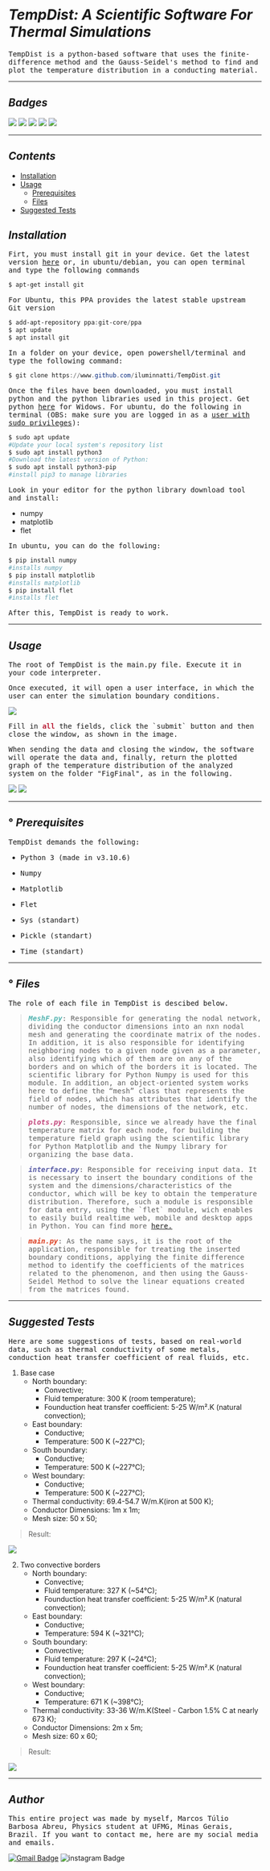  <i>TempDist: A Scientific Software For Thermal Simulations</i>
==========================================================
<p style="font-family: monospace;">TempDist is a python-based software that uses the finite-difference method and the Gauss-Seidel's method to find and plot the temperature distribution in a conducting material.</p> 

-------------------------------------------------------------

## <i>Badges</i>

<img src="https://img.shields.io/static/v1?label=Test Execution Time&message=1 min 30 sec&color=rgb(107, 91, 149)&style=flat-square&logo=time"/>

<img src="https://img.shields.io/github/repo-size/iluminnatti/TempDist?color=rgb%28107%2C%2091%2C%20149%29&style=flat-square"/>

<img src="https://img.shields.io/github/hacktoberfest/2022/iluminnatti/TempDist?style=flat-square"/>

<img src="https://img.shields.io/github/contributors/iluminnatti/TempDist?color=rgb%28107%2C%2091%2C%20149%29&style=flat-square"/>

<img src="https://img.shields.io/github/followers/iluminnatti?label=Follow&style=social"/>

---------------------------------------------------------------

## <i>Contents</i>
<!--ts-->
   * [Installation](#instalacao)
   * [Usage](#como-usar)
      * [Prerequisites](#pre-requisitos)
      * [Files](#local-files)
   * [Suggested Tests](#testes)
<!--te-->

## <i id="instalacao">Installation</i>

<p style="font-family: monospace;">Firt, you must install git in your device. Get the latest version <a href="https://git-scm.com/downloads">here</a> or, in ubuntu/debian, you can open terminal and type the following commands</p>

```powershell
$ apt-get install git
```
<p style="font-family: monospace;">For Ubuntu, this PPA provides the latest stable upstream Git version</p>

```powershell
$ add-apt-repository ppa:git-core/ppa
$ apt update
$ apt install git
```

<p style="font-family: monospace;">
In a folder on your device, open powershell/terminal and type the following command:</p>

```powershell
$ git clone https://www.github.com/iluminnatti/TempDist.git
```

<p style="font-family: monospace;">Once the files have been downloaded, you must install python and the python libraries used in this project. Get python <a href="https://www.python.org/downloads/">here</a> for Widows. For ubuntu, do the following in terminal (OBS: make sure you are logged in as a <a href="https://linuxize.com/post/how-to-create-a-sudo-user-on-ubuntu/">user with sudo privileges</a>):</p>

```powershell
$ sudo apt update 
#Update your local system's repository list
$ sudo apt install python3 
#Download the latest version of Python:
$ sudo apt install python3-pip
#install pip3 to manage libraries
```

<p style="font-family: monospace;">
Look in your editor for the python library download tool and install:</p>

+ numpy
+ matplotlib
+ flet

<p style="font-family: monospace;">In ubuntu, you can do the following:</p>

```powershell
$ pip install numpy
#installs numpy
$ pip install matplotlib
#installs matplotlib
$ pip install flet
#installs flet
```

<p style="font-family: monospace;">After this, TempDist is ready to work.</p>

<hr>

## <i id="como-usar">Usage</i>

<p style="font-family: monospace;">The root of TempDist is the main.py file. Execute it in your code interpreter. </p>
<p style="font-family: monospace;">
Once executed, it will open a user interface, in which the user can enter the simulation boundary conditions.</p> 

<img src="Usage_tutorial_images/interface.png">

<p style="font-family: monospace;">Fill in <strong style="color: rgb(188, 36, 60);">all</strong> the fields, click the `submit` button and then close the window, as shown in the image.</p>

<p style="font-family: monospace;">
When sending the data and closing the window, the software will operate the data and, finally, return the plotted graph of the temperature distribution of the analyzed system on the folder "FigFinal", as in the following.</p> 

<img src="Usage_tutorial_images/fig_final.png">
<img src="Usage_tutorial_images/final_image.png">

-----------------------------------------------------

## ° <i id="pre-requisitos">Prerequisites</i>

<p style="font-family: monospace;">TempDist demands the following:</p>


+ <p style="font-family: monospace;">Python 3 (made in v3.10.6)</p>
+ <p style="font-family: monospace;">Numpy</p>
+ <p style="font-family: monospace;">Matplotlib</p>
+ <p style="font-family: monospace;">Flet</p>
+ <p style="font-family: monospace;">Sys (standart)</p>
+ <p style="font-family: monospace;">Pickle (standart)</p>
+ <p style="font-family: monospace;">Time (standart)</p>
---------------------------------------------------------
## ° <i id="local-files"> Files </i>

<p style="font-family: monospace;">The role of each file in TempDist is descibed below.</p>

> <p style="font-family: monospace;"><i style="font-weight: bold; color: rgb(85, 180, 176);">MeshF.py</i>: Responsible for generating the nodal network, dividing the conductor dimensions into an nxn nodal mesh and generating the coordinate matrix of the nodes. In addition, it is also responsible for identifying neighboring nodes to a given node given as a parameter, also identifying which of them are on any of the borders and on which of the borders it is located. The scientific library for Python Numpy is used for this module. In addition, an object-oriented system works here to define the “mesh” class that represents the field of nodes, which has attributes that identify the number of nodes, the dimensions of the network, etc.</p>

> <p style="font-family: monospace;"><i style="font-weight: bold; color: rgb(195, 68, 122);">plots.py</i>: Responsible, since we already have the final temperature matrix for each node, for building the temperature field graph using the scientific library for Python Matplotlib and the Numpy library for organizing the base data.</p>

> <p style="font-family: monospace;"><i style="font-weight: bold; color: rgb(91, 94, 166);">interface.py</i>: Responsible for receiving input data. It is necessary to insert the boundary conditions of the system and the dimensions/characteristics of the conductor, which will be key to obtain the temperature distribution. Therefore, such a module is responsible for data entry, using the `flet` module, wich enables to easily build realtime web, mobile and desktop apps in Python. You can find more <a href="https://flet.dev/">here.</a></p>

> <p style="font-family: monospace;"><i style="font-weight: bold; color: rgb(221, 65, 36);">main.py</i>: As the name says, it is the root of the application, responsible for treating the inserted boundary conditions, applying the finite difference method to identify the coefficients of the matrices related to the phenomenon, and then using the Gauss-Seidel Method to solve the linear equations created from the matrices found.</p>
-----------------------------------------------------------

## <i id="testes">Suggested Tests</i>

<p style="font-family: monospace;">Here are some suggestions of tests, based on real-world data, such as thermal conductivity of some metals, conduction heat transfer coefficient of real fluids, etc.</p>

1. Base case
   + North boundary: 
      + Convective; 
      + Fluid temperature: 300 K (room temperature);
      + Founduction heat transfer coefficient: 5-25 W/m².K (natural convection);
   + East boundary:
      + Conductive; 
      + Temperature: 500 K (~227°C);
   + South boundary:
      + Conductive; 
      + Temperature: 500 K (~227°C);
   + West boundary:
      + Conductive; 
      + Temperature: 500 K (~227°C);
   + Thermal conductivity: 69.4-54.7 W/m.K(iron at 500 K);
   + Conductor Dimensions: 1m x 1m;
   + Mesh size: 50 x 50;

>Result:
<img src="Usage_tutorial_images/ex1.png">

2. Two convective borders
   + North boundary: 
      + Convective; 
      + Fluid temperature: 327 K (~54°C);
      + Founduction heat transfer coefficient: 5-25 W/m².K (natural convection);
   + East boundary:
      + Conductive; 
      + Temperature: 594 K (~321°C);
   + South boundary:
      + Convective; 
      + Fluid temperature: 297 K (~24°C);
      + Founduction heat transfer coefficient: 5-25 W/m².K (natural convection);
   + West boundary:
      + Conductive; 
      + Temperature: 671 K (~398°C);
   + Thermal conductivity: 33-36 W/m.K(Steel - Carbon 1.5% C at nearly 673 K);
   + Conductor Dimensions: 2m x 5m;
   + Mesh size: 60 x 60;

>Result:
<img src="Usage_tutorial_images/ex2.png">

------------------------------------------------------
## <i> Author </i>

<p style="font-family: monospace;">
This entire project was made by myself, Marcos Túlio Barbosa Abreu, Physics student at UFMG, Minas Gerais, Brazil. If you want to contact me, here are my social media and emails. </p>

[![Gmail Badge](https://img.shields.io/badge/-marcostuliobarbosaabreu112@gmail.com-c14438?style=flat-square&logo=Gmail&logoColor=white&link=mailto:marcostuliobarbosaabreu112@gmail.com)](mailto:marcostuliobarbosaabreu112@gmail.com)
![instagram Badge](https://img.shields.io/twitter/url?color=rgb(85,85,85)&label=%40mtulio_abreu&logo=instagram&logoColor=white&style=flat-square&url=https://www.instagram.com/mtulio_abreu)
